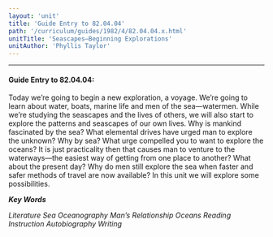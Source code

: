 ```yaml
---
layout: 'unit'
title: 'Guide Entry to 82.04.04'
path: '/curriculum/guides/1982/4/82.04.04.x.html'
unitTitle: 'Seascapes—Beginning Explorations'
unitAuthor: 'Phyllis Taylor'
---
```


<body>
<hr/>
 <h4>
  Guide Entry to 82.04.04:
 </h4>
 Today we’re going to begin a new exploration, a voyage.  We’re going to learn about water, boats, marine life and men of the sea—watermen.  While we’re studying the seascapes and the lives of others, we will also start to explore the patterns and seascapes of our own lives.  Why is mankind fascinated by the sea?  What elemental drives have urged man to explore the unknown? Why by sea?  What urge compelled you to want to explore the oceans?  It is just practicality then that causes man to venture to the waterways—the easiest way of getting from one place to another?  What about the present day?  Why do men still explore the sea when faster and safer methods of travel are now available?  In this unit we will explore some possibilities.
<p>
  <b>
   <i>
    Key Words
   </i>
  </b>
  <br/>
 </p>
 <p>
  <i>
   Literature Sea Oceanography Man’s Relationship Oceans Reading Instruction Autobiography Writing
  </i>
 </p>

</body>
